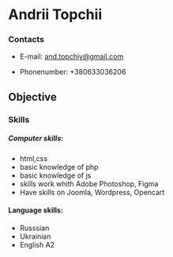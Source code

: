 # Andrii Topchii
### Contacts
* E-mail: and.topchiy@gmail.com

* Phonenumber: +380633036206

## Objective
### Skills
##### Computer skills:
* html,css
* basic knowledge of php
* basic knowledge of js
* skills work whith Adobe Photoshop, Figma
* Have skills on Joomla, Wordpress, Opencart

#### Language skills:
* Russsian
* Ukrainian
* English А2